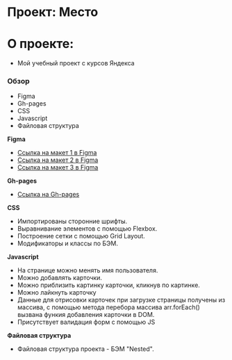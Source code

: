 # Проект: Место

# О проекте:

* Мой учебный проект с курсов Яндекса

### Обзор

* Figma
* Gh-pages
* CSS
* Javascript
* Файловая структура


**Figma**

* [Ссылка на макет 1 в Figma](https://www.figma.com/file/2cn9N9jSkmxD84oJik7xL7/JavaScript.-Sprint-4?node-id=0%3A1)
* [Ссылка на макет 2 в Figma](https://www.figma.com/file/bjyvbKKJN2naO0ucURl2Z0/JavaScript.-Sprint-5?node-id=0%3A1)
* [Ссылка на макет 3 в Figma](https://www.figma.com/file/kRVLKwYG3d1HGLvh7JFWRT/JavaScript.-Sprint-6?node-id=0%3A1)

**Gh-pages**

* [Ссылка на Gh-pages](https://catfish7887.github.io/mesto/)

**CSS**
* Импортированы сторонние шрифты.
* Выравнивание элементов с помощью Flexbox.
* Построение сетки с помощью Grid Layout.
* Модификаторы и классы по БЭМ.

**Javascript**

* На странице можно менять имя пользователя.
* Можно добавлять карточки.
* Можно приблизить картинку карточки, кликнув по картинке.
* Можно лайкнуть карточку
* Данные для отрисовки карточек при загрузке страницы получены из массива, с помощью метода перебора массива arr.forEach() вызвана функия добавления карточки в DOM.
* Присутствует валидация форм с помощью JS


**Файловая структура**
* Файловая структура проекта - БЭМ "Nested".
